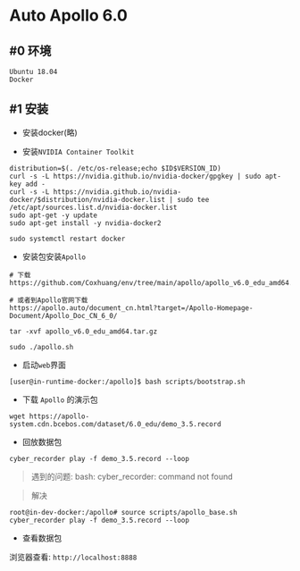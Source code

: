 # Auto Apollo 6.0

## #0 环境

```shell
Ubuntu 18.04
Docker
```


## #1 安装 

- 安装docker(略)

- 安装`NVIDIA Container Toolkit`

```shell
distribution=$(. /etc/os-release;echo $ID$VERSION_ID)
curl -s -L https://nvidia.github.io/nvidia-docker/gpgkey | sudo apt-key add -
curl -s -L https://nvidia.github.io/nvidia-docker/$distribution/nvidia-docker.list | sudo tee /etc/apt/sources.list.d/nvidia-docker.list
sudo apt-get -y update
sudo apt-get install -y nvidia-docker2
```

```shell
sudo systemctl restart docker
```

- 安装包安装`Apollo`

```shell
# 下载
https://github.com/Coxhuang/env/tree/main/apollo/apollo_v6.0_edu_amd64.tar.gz

# 或者到Apollo官网下载
https://apollo.auto/document_cn.html?target=/Apollo-Homepage-Document/Apollo_Doc_CN_6_0/
```

```shell
tar -xvf apollo_v6.0_edu_amd64.tar.gz
```


```shell
sudo ./apollo.sh
```

- 启动`web`界面


```shell
[user@in-runtime-docker:/apollo]$ bash scripts/bootstrap.sh
```

- 下载 `Apollo` 的演示包

```shell
wget https://apollo-system.cdn.bcebos.com/dataset/6.0_edu/demo_3.5.record
```

- 回放数据包

```shell
cyber_recorder play -f demo_3.5.record --loop
```

> 遇到的问题: bash: cyber_recorder: command not found

> 解决 

```shell
root@in-dev-docker:/apollo# source scripts/apollo_base.sh
cyber_recorder play -f demo_3.5.record --loop
```

- 查看数据包


浏览器查看: `http://localhost:8888`



